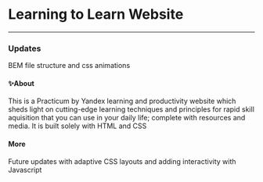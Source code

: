 # Learning to Learn Website
------
### Updates
BEM file structure and css animations
#### :sparkles:About
This is a Practicum by Yandex  learning and productivity website which sheds light on cutting-edge learning techniques and principles for rapid skill aquisition that you can use in your daily life; complete with resources and media.
It is built solely with HTML and CSS 
#### More
Future updates with adaptive  CSS layouts and adding interactivity with Javascript
